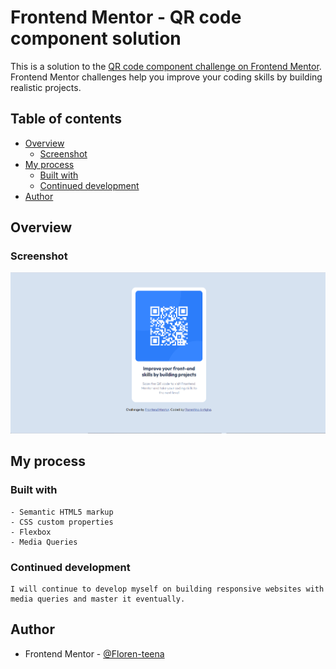 # Frontend Mentor - QR code component solution

This is a solution to the [QR code component challenge on Frontend Mentor](https://www.frontendmentor.io/challenges/qr-code-component-iux_sIO_H). Frontend Mentor challenges help you improve your coding skills by building realistic projects. 

## Table of contents

- [Overview](#overview)
  - [Screenshot](#screenshot)
- [My process](#my-process)
  - [Built with](#built-with)
  - [Continued development](#continued-development)
- [Author](#author)


## Overview

  ### Screenshot

  ![](./images/screenshot.PNG)

## My process

  ### Built with

    - Semantic HTML5 markup
    - CSS custom properties
    - Flexbox
    - Media Queries

  ### Continued development

    I will continue to develop myself on building responsive websites with media queries and master it eventually.

## Author

  - Frontend Mentor - [@Floren-teena](https://www.frontendmentor.io/profile/Floren-teena)